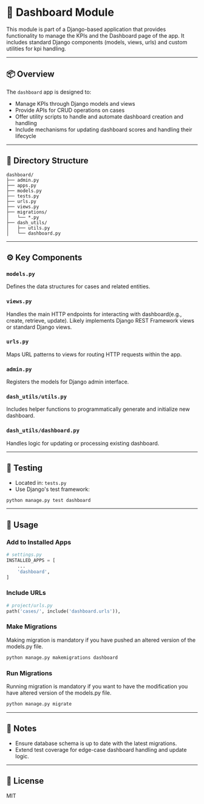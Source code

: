 # 🧳 Dashboard Module

This module is part of a Django-based application that provides functionality to manage the KPIs and the Dashboard page of the app. It includes standard Django components (models, views, urls) and custom utilities for kpi handling.

---

## 📦 Overview

The `dashboard` app is designed to:

- Manage KPIs through Django models and views
- Provide APIs for CRUD operations on cases
- Offer utility scripts to handle and automate dashboard creation and handling
- Include mechanisms for updating dashboard scores and handling their lifecycle

---

## 🧩 Directory Structure

```
dashboard/
├── admin.py
├── apps.py
├── models.py
├── tests.py
├── urls.py
├── views.py
├── migrations/
│   └── *.py
├── dash_utils/
│   ├── utils.py
│   └── dashboard.py
```

---

## ⚙️ Key Components

### `models.py`
Defines the data structures for cases and related entities.

### `views.py`
Handles the main HTTP endpoints for interacting with dashboard(e.g., create, retrieve, update). Likely implements Django REST Framework views or standard Django views.

### `urls.py`
Maps URL patterns to views for routing HTTP requests within the app.

### `admin.py`
Registers the models for Django admin interface.

### `dash_utils/utils.py`
Includes helper functions to programmatically generate and initialize new dashboard.

### `dash_utils/dashboard.py`
Handles logic for updating or processing existing dashboard.

---

## 🧪 Testing

- Located in: `tests.py`
- Use Django's test framework:
```bash
python manage.py test dashboard
```

---

## 🔧 Usage

### Add to Installed Apps
```python
# settings.py
INSTALLED_APPS = [
    ...
    'dashboard',
]
```

### Include URLs
```python
# project/urls.py
path('cases/', include('dashboard.urls')),
```

### Make Migrations

Making migration is mandatory if you have pushed an altered version of the models.py file.

```bash
python manage.py makemigrations dashboard
```

### Run Migrations

Running migration is mandatory if you want to have the modification you have altered version of the models.py file.

```bash
python manage.py migrate
```

---

## 📌 Notes

- Ensure database schema is up to date with the latest migrations.
- Extend test coverage for edge-case dashboard handling and update logic.

---

## 📄 License

MIT
